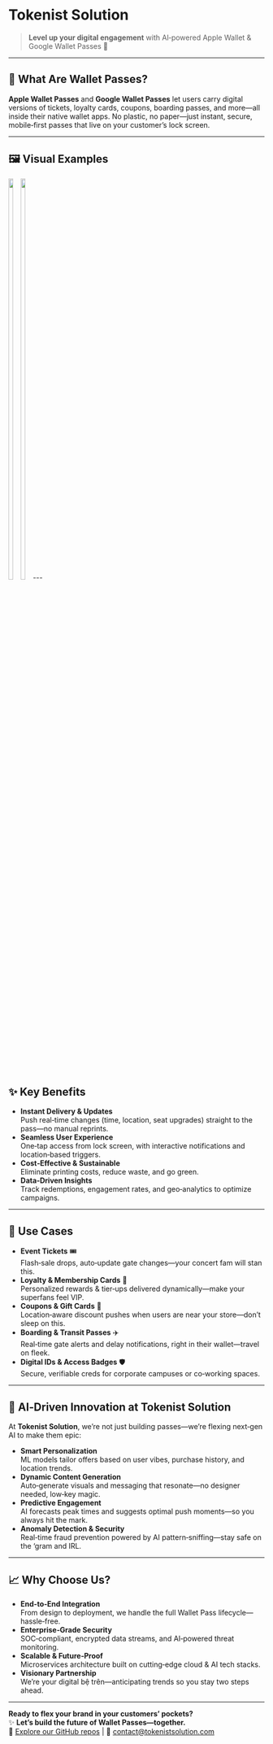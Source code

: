 # Tokenist Solution

> **Level up your digital engagement** with AI‑powered Apple Wallet & Google Wallet Passes 🚀

---

## 📲 What Are Wallet Passes?  
**Apple Wallet Passes** and **Google Wallet Passes** let users carry digital versions of tickets, loyalty cards, coupons, boarding passes, and more—all inside their native wallet apps. No plastic, no paper—just instant, secure, mobile‑first passes that live on your customer’s lock screen.

---

## 🖼️ Visual Examples
<div style="display:inline-block">
<img src="https://github.com/user-attachments/assets/a43b5c58-c08d-4f06-b5fd-28b583e7fba2" width="45%"> <img src="https://github.com/user-attachments/assets/3aa3ede5-9c08-4bca-a4c4-2d9cc4a2a0a9" width="45%">
</div>
---

## ✨ Key Benefits  
- **Instant Delivery & Updates**  
  Push real‑time changes (time, location, seat upgrades) straight to the pass—no manual reprints.  
- **Seamless User Experience**  
  One‑tap access from lock screen, with interactive notifications and location‑based triggers.  
- **Cost‑Effective & Sustainable**  
  Eliminate printing costs, reduce waste, and go green.  
- **Data‑Driven Insights**  
  Track redemptions, engagement rates, and geo‑analytics to optimize campaigns.

---

## 🚀 Use Cases  
- **Event Tickets** 🎟️  
  Flash‑sale drops, auto‑update gate changes—your concert fam will stan this.  
- **Loyalty & Membership Cards** 💎  
  Personalized rewards & tier‑ups delivered dynamically—make your superfans feel VIP.  
- **Coupons & Gift Cards** 🎁  
  Location‑aware discount pushes when users are near your store—don’t sleep on this.  
- **Boarding & Transit Passes** ✈️  
  Real‑time gate alerts and delay notifications, right in their wallet—travel on fleek.  
- **Digital IDs & Access Badges** 🛡️  
  Secure, verifiable creds for corporate campuses or co‑working spaces.

---

## 🤖 AI‑Driven Innovation at Tokenist Solution  
At **Tokenist Solution**, we’re not just building passes—we’re flexing next‑gen AI to make them epic:  
- **Smart Personalization**  
  ML models tailor offers based on user vibes, purchase history, and location trends.  
- **Dynamic Content Generation**  
  Auto‑generate visuals and messaging that resonate—no designer needed, low‑key magic.  
- **Predictive Engagement**  
  AI forecasts peak times and suggests optimal push moments—so you always hit the mark.  
- **Anomaly Detection & Security**  
  Real‑time fraud prevention powered by AI pattern‑sniffing—stay safe on the ‘gram and IRL.

---

## 📈 Why Choose Us?  
- **End‑to‑End Integration**  
  From design to deployment, we handle the full Wallet Pass lifecycle—hassle‑free.  
- **Enterprise‑Grade Security**  
  SOC‑compliant, encrypted data streams, and AI‑powered threat monitoring.  
- **Scalable & Future‑Proof**  
  Microservices architecture built on cutting‑edge cloud & AI tech stacks.  
- **Visionary Partnership**  
  We’re your digital bệ trên—anticipating trends so you stay two steps ahead.

---

**Ready to flex your brand in your customers’ pockets?**  
✨ **Let’s build the future of Wallet Passes—together.**  
🔗 [Explore our GitHub repos](https://github.com/tokenist) | 📧 contact@tokenistsolution.com
